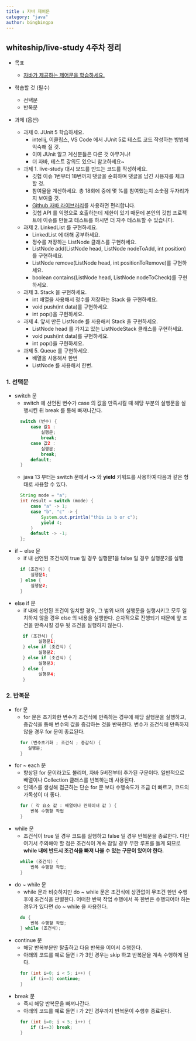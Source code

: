 ```yaml
---
title : 자바 제어문
category: "java"
author: bingbingpa
---
```


## whiteship/live-study 4주차 정리
- 목표
    - [자바가 제공하는 제어문을 학습하세요.](https://github.com/whiteship/live-study/issues/4)
- 학습할 것 (필수)
    - 선택문
    - 반복문

- 과제 (옵션)
    - 과제 0. JUnit 5 학습하세요.
        - intellij, 이클립스, VS Code 에서 JUnit 5로 테스트 코드 작성하는 방법에 익숙해 질 것.
        - 이미 JUnit 알고 계신분들은 다른 것 아무거나!
        - 더 자바, 테스트 강의도 있으니 참고하세요~
    - 과제 1. live-study 대시 보드를 만드는 코드를 작성하세요.
        - 깃헙 이슈 1번부터 18번까지 댓글을 순회하며 댓글을 남긴 사용자를 체크 할 것.
        - 참여율을 계산하세요. 총 18회에 중에 몇 %를 참여했는지 소숫점 두자리가지 보여줄 것.
        - [Github 자바 라이브러리](https://github-api.kohsuke.org/)를 사용하면 편리합니다.
        - 깃헙 API 를 익명으로 호출하는데 제한이 있기 때문에 본인의 깃헙 프로젝트에 이슈를 만들고 테스트를 하시면 더 자주 테스트할 수 있습니다.
    - 과제 2. LinkedList 를 구현하세요.
        - LinkedList 에 대해 공부하세요.
        - 정수를 저장하는 ListNode 클래스를 구현하세요.
        - ListNode add(ListNode head, ListNode nodeToAdd, int position)를 구현하세요.
        - ListNode remove(ListNode head, int positionToRemove)를 구현하세요.
        - boolean contains(ListNode head, ListNode nodeToCheck)를 구현하세요.
    - 과제 3. Stack 을 구현하세요.
        - int 배열을 사용해서 정수를 저장하는 Stack 을 구현하세요.
        - void push(int data)를 구현하세요.
        - int pop()을 구현하세요.
    - 과제 4. 앞서 만든 ListNode 를 사용해서 Stack 을 구현하세요.
        - ListNode head 를 가지고 있는 ListNodeStack 클래스를 구현하세요.
        - void push(int data)를 구현하세요.
        - int pop()을 구현하세요.
    - 과제 5. Queue 를 구현하세요.
        - 배열을 사용해서 한번
        - ListNode 를 사용해서 한번.

### 1. 선택문
- switch 문
    - switch 에 선언된 변수가 case 의 값을 만족시킬 때 해당 부분의 실행문을 실행시킨 뒤 break 를 통해 빠져나간다.
    ~~~java
      switch (변수) {
          case 값1 :
              실행문;
              break;
          case 값2 :
              실행문;
              break;
          default;
      }
    ~~~
    - java 13 부터는 switch 문에서 **->** 와 **yield** 키워드를 사용하여 다음과 같은 형태로 사용할 수 있다.
    ~~~java
      String mode = "a";
      int result = switch (mode) {
          case "a" -> 1;
          case "b", "c" -> {
              System.out.println("this is b or c");
              yield 4;
          }
          default -> -1;
      };
    ~~~
- if ~ else 문
    - if 내 선언된 조건식이 true 일 경우 실행문1을 false 일 경우 실행문2를 실행
    ~~~java
      if (조건식) {
          실행문1;
      } else {
          실행문2;
      }
     ~~~
- else if 문
    -  if 내에 선언된 조건이 일치할 경우, 그 범위 내의 실행문을 실행시키고 모두 일치하지 않을 경우 else 의 내용을 실행한다. 순차적으로 진행되기 때문에 앞 조건을 만족시킬 경우 뒷 조건을 실행하지 않는다.
   ~~~java
      if (조건식) {
            실행문1;
      } else if (조건식) {
            실행문2;
      } else if (조건식) {
            실행문3;
      } else {
            실행문4;
      }
    ~~~

### 2. 반복문
- for 문
    - for 문은 초기화한 변수가 조건식에 만족하는 경우에 해당 실행문을 실행하고, 증감식을 통해 변수의 값을 증감하는 것을 반복한다. 변수가 조건식에 만족하지 않을 경우 for 문이 종료된다.
    ~~~java
      for (변수초기화 ; 조건식 ; 증감식) {
         실행문;
      }
    ~~~
- for ~ each 문
    - 향상된 for 문이라고도 불리며, 자바 5버전부터 추가된 구문이다. 일반적으로 배열이나 Collection 클래스를 반복하는데 사용된다.
    - 인덱스를 생성해 접근하는 단순 for 문 보다 수행속도가 조금 더 빠르고, 코드의 가독성이 더 좋다.
    ~~~java
      for ( 각 요소 값 : 배열이나 컨테이너 값 ) {
          반복 수행할 작업
      }
    ~~~
- while 문
    - 조건식이 true 일 경우 코드를 실행하고 false 일 경우 반복문을 종료한다. 다만 여기서 주의해야 할 점은 조건식이 계속 참일 경우 무한 루프를 돌게 되므로 **while 내에 반드시 조건식을 빠져 나올 수 있는 구문이 있어야 한다.**
    ~~~java
      while (조건식) {
          반복 수행할 작업;
      }
    ~~~
- do ~ while 문
    - while 문과 비슷하지만 do ~ while 문은 조건식에 상관없이 무조건 한번 수행 후에 조건식을 판별한다. 어떠한 반복 작업 수행에서 꼭 한번은 수행되어야 하는 경우가 있다면 do ~ while 을 사용한다.
    ~~~java
      do {
          반복 수행할 작업;
      } while (조건식);
    ~~~
- continue 문
    - 해당 반복부분만 탈출하고 다음 반복을 이어서 수행한다.
    - 아래의 코드를 예로 들면 i 가 3인 경우는 skip 하고 반복문을 계속 수행하게 된다.
    ~~~java
      for (int i=0; i < 5; i++) {
          if (i==3) continue;
      }
    ~~~
- break 문
    - 즉시 해당 반복문을 빠져나간다.
    - 아래의 코드를 예로 들면 i 가 2인 경우까지 반복문이 수행후 종료된다.
    ~~~java
      for (int i=0; i < 5; i++) {
          if (i==3) break;
      }
    ~~~
